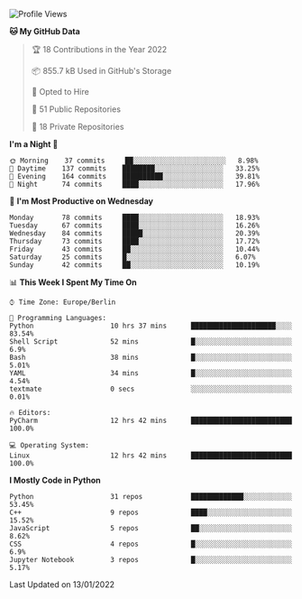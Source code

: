 <!--START_SECTION:waka-->
![Profile Views](http://img.shields.io/badge/Profile%20Views-0-blue)

**🐱 My GitHub Data** 

> 🏆 18 Contributions in the Year 2022
 > 
> 📦 855.7 kB Used in GitHub's Storage 
 > 
> 💼 Opted to Hire
 > 
> 📜 51 Public Repositories 
 > 
> 🔑 18 Private Repositories  
 > 
**I'm a Night 🦉** 

```text
🌞 Morning    37 commits     ██░░░░░░░░░░░░░░░░░░░░░░░   8.98% 
🌆 Daytime    137 commits    ████████░░░░░░░░░░░░░░░░░   33.25% 
🌃 Evening    164 commits    ██████████░░░░░░░░░░░░░░░   39.81% 
🌙 Night      74 commits     ████░░░░░░░░░░░░░░░░░░░░░   17.96%

```
📅 **I'm Most Productive on Wednesday** 

```text
Monday       78 commits     ████░░░░░░░░░░░░░░░░░░░░░   18.93% 
Tuesday      67 commits     ████░░░░░░░░░░░░░░░░░░░░░   16.26% 
Wednesday    84 commits     █████░░░░░░░░░░░░░░░░░░░░   20.39% 
Thursday     73 commits     ████░░░░░░░░░░░░░░░░░░░░░   17.72% 
Friday       43 commits     ██░░░░░░░░░░░░░░░░░░░░░░░   10.44% 
Saturday     25 commits     █░░░░░░░░░░░░░░░░░░░░░░░░   6.07% 
Sunday       42 commits     ██░░░░░░░░░░░░░░░░░░░░░░░   10.19%

```


📊 **This Week I Spent My Time On** 

```text
⌚︎ Time Zone: Europe/Berlin

💬 Programming Languages: 
Python                   10 hrs 37 mins      █████████████████████░░░░   83.54% 
Shell Script             52 mins             █░░░░░░░░░░░░░░░░░░░░░░░░   6.9% 
Bash                     38 mins             █░░░░░░░░░░░░░░░░░░░░░░░░   5.01% 
YAML                     34 mins             █░░░░░░░░░░░░░░░░░░░░░░░░   4.54% 
textmate                 0 secs              ░░░░░░░░░░░░░░░░░░░░░░░░░   0.01%

🔥 Editors: 
PyCharm                  12 hrs 42 mins      █████████████████████████   100.0%

💻 Operating System: 
Linux                    12 hrs 42 mins      █████████████████████████   100.0%

```

**I Mostly Code in Python** 

```text
Python                   31 repos            █████████████░░░░░░░░░░░░   53.45% 
C++                      9 repos             ████░░░░░░░░░░░░░░░░░░░░░   15.52% 
JavaScript               5 repos             ██░░░░░░░░░░░░░░░░░░░░░░░   8.62% 
CSS                      4 repos             █░░░░░░░░░░░░░░░░░░░░░░░░   6.9% 
Jupyter Notebook         3 repos             █░░░░░░░░░░░░░░░░░░░░░░░░   5.17%

```



 Last Updated on 13/01/2022
<!--END_SECTION:waka-->　　
